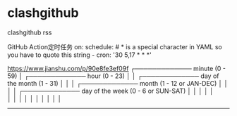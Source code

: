 # clashgithub
clashgithub rss

GitHub Action定时任务
on:
  schedule:
    # * is a special character in YAML so you have to quote this string
    - cron:  '30 5,17 * * *'

https://www.jianshu.com/p/90e8fe3ef09f
┌───────────── minute (0 - 59)
│ ┌───────────── hour (0 - 23)
│ │ ┌───────────── day of the month (1 - 31)
│ │ │ ┌───────────── month (1 - 12 or JAN-DEC)
│ │ │ │ ┌───────────── day of the week (0 - 6 or SUN-SAT)
│ │ │ │ │                                   
│ │ │ │ │
│ │ │ │ │
* * * * *
